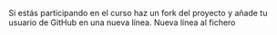 Si estás participando en el curso haz un fork del proyecto y añade tu usuario de GitHub en una nueva línea.
Nueva línea al fichero


